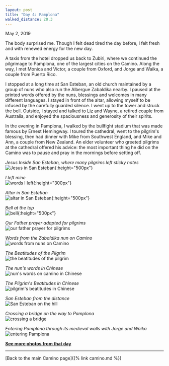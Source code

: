 ```yaml
---
layout: post
title: "Day 4: Pamplona"
walked_distance: 20.3
---
```

May 2, 2019

The body surprised me. Though I felt dead tired the day before, I felt fresh and with renewed energy for the new day.

A taxis from the hotel dropped us back to Zubiri, where we continued the pilgrimage to Pamplona, one of the largest cities on the Camino. Along the way, I met Monica and Victor, a couple from Oxford, and Jorge and Waika, a couple from Puerto Rico. 

I stopped at a long time at San Esteban, an old church maintained by a group of nuns who also run the Albergue Zabaldika nearby. I paused at the printed words offered by the nuns, blessings and welcomes in many different languages. I stayed in front of the altar, allowing myself to be infused by the carefully guarded silence. I went up to the tower and struck the bell. Outside, I stayed and talked to Liz and Wayne, a retired couple from Australia, and enjoyed the spaciousness and generosity of their spirits.

In the evening in Pamplona, I walked by the bullfight stadium that was made famous by Ernest Hemingway. I toured the cathedral, went to the pilgrim's blessing, then had dinner with Mike from Southwest England, and Mike and Ann, a couple from New Zealand. An elder volunteer who greeted pilgrims at the cathedral offered his advice: the most important thing he did on the Camino was to pause and pray in the mornings before setting off.

*Jesus Inside San Esteban, where many pilgrims left sticky notes*  
![Jesus in San Esteban](https://lh3.googleusercontent.com/RlR5br3ZmewnyAEA9HKTqN31ZSoXFZ7xmplmvKUPFUjF8qn_Ft630maX67tGyVgZXkAmNvmkq1W6-SkX9Vq3DnyNpLmYmX-JOSAi3rKyQ52jNh4TQgUATXTv0zorT6_ez_fPDJNR3biugUtFzjdUDdIhcSoUtCnW616B6GXvnwm8Q_dBsvsifj9-oGdy-HJZbQ-mcoVcg3C_IKM_z6P_wJ2A-EcjQpKhnLpxC9QhQtcP78RPKMPCJNlubBsM0HGlFSJKDs2AjHPJ8lfC_T32jdYaQGRklVwvlLKZjb8PrRLURl05UY03rJHdL84Zyfzq-Hs-_P-6j-wiwVwNIz93hVdJN4dZqlqfVLt99IVOGgUiKqzzo8C48kx-9BhPToP7VAhmxeCZzlfpqQIQ6SwgnEoHTrzIx8uWZBWY19jh_J766y02eW7U1oiohptgaNnY_CLKoybJUNZ0mJ0neVyOpdDNCyOicDDhVanZKsuPthhD2t6OnbYmVILe2W1jEtFki4dP9OuNUljbCASK7auwOasdZzkLnkc2zPRbfp-FrmuxnUfN_rvZF22ZLj4yGd8izgn_GuVupzAt5F5hhUZASfPPJUFLwf-a9UKW_JXkyeervyw-VC7suRIt9DAovI6m6aRLd0Z1HR_CL6eR490_euqjoyh1b7fJc7CVT85kkXS5gpfFaH4xVMGTKww8yqZY2SXXZb-WNSydUufOQjZzRkqDke4WscULhZwatUx3xhXzPLNn7pmZhzI=w792-h1406-no){:height="500px"}

*I left mine*  
![words I left](https://lh3.googleusercontent.com/DeozeArwjk7ZRR5FTriEHCz_Y2o01rx3OiTJSo4dpR5A7Sognl2nTxcDmgKPQ6rv8TF2DK9HBwEu6xSPsRHsdSA8mJKKktTkCWd4MAqKpdXlLNb_iEQy3kyffzj2L_ojXBASkZzTiyiZGj43VesHeyXavj4Qr5rWhUcclW8TQ8fZim9bMzUFJbJd1W_idYUdY2VBwtksZQD_aUqeLJv_4EUP8f5mj6Nxvk0oBchh8ODGgDliC_7gvnj7il_jCYDWvdduNlWGr-VZfiDx_0RRlMt2TD1mewQuWyPFquVU3K_9zBqym1KnJSU4nC0-6mNOzXRrQTxo6NHa4iRXqltflYx8aBSQUu3MsWKYRwhL85mN4kHsGwwH6luPOA4HBrsReuP9fOgHutbea3Y1dK3p0Lz6QGzfbbh6zb_SnBUdbSwpaYDO1m2LRcIU4U01BG9ScV_UBuLXp54NiktPw18R5jmobozgH5CJR6ZHu-e3oeqm_38T9hJ3hdHoFBVz8sHQ3H1EThTRqA3otnbmkn36SCfRuKZyWYfEjBMhSDRJP31SsIoNEkv44YO-u2zyvs-8ydh55NkdbDVE2-8p1uzXgUtxMnkGoWJ3Ecb3R1TXcmuPCr5vokWSU6EN6jG3EWfu2ALcvz8I0NX-UhjVFDdH43mVHdN3Jrv2LB-GUCInoyfjfxbQCi2DMiLqs7oZQWyytpkXlGuIwN-XypIIH7VEFL4RDdiosdLcO_6DdT-pgNCdYtG3mZOtNP0=w1470-h1406-no){:height="300px"}

*Altar in San Esteban*  
![altar in San Esteban](https://lh3.googleusercontent.com/GTGUm5oGyv2xnF3PxKX9Ifcoox8uT2e3bSuzPRB7QUg5e_570aaN7hbawBhYWrlidWWzvN5qV8HDCjYn_fRCU4R74CER-Ml8ZkLCHWa3RyENKtQGOWQz-Wt8xgorc7crc-W6VCEzeGSFMj5sm80nlCwe9CJkQBmP_nF97tVBhHibJ99_mxHfd5XSlACqF_V5TSV51N2LUumJiCEqMkW-kwJ2O4paV_QmgEQRmXNICNjhk4fd3_S--emRk_GOqj9pKCa7r9g3X7qWj4sgf3Z3wuhpLUPtYClKO4zjD1FTju3CV4-31vo16qYJtT27yPSNlCOI-NbCqI04LMWi1lYIkL2C9_xeLY25enOHv7H_pyLZG049haNDevj6YixhfT2EKy6z0RtiQVig4Rl4AVR_J1j4u7svV4BdpnEUxWAEcgRvFzjsJOlg2sDw-IJTyGT6svT941oIcGmZg4jEToqxoenxeb_QrBHGmap2IPFlwrIFWhItUuAfU-WXQiWDHOl0DGxb4TtpcWJkixKnZrFvN-vcR6gfVSz41aeYIhmMLvmwpY8gQatz2ndoHwvfb2ZMtl3Ujw5eT7aY6cgBdk6tz6GmT8SlHc7pQ_sCdeGmmbk9b6kJMfXZYRGxeecR_6PZ2oHG44sDOMZA_7HyvlnP3eW0T9xAOYtIuYTQUoXC4wq6Ruqyhco6l2lZdWtrBXpryV4l4fEEOwHIXKwcRVA8Doe03JGA55TDB9_p3qoNo6-ukkxKFSPx8E4=w792-h1406-no){:height="500px"}

*Bell at the top*  
![bell](https://lh3.googleusercontent.com/S_oYebD2COoLvMPWtNI2_Isbc20ylvr3tkf9eH-WFDGFcd2LwiyUh9fU7PkkQUaNVmhuW2SrPRPPvRvwhBt09dFPPCxvYBnda3vJJUX4rRmSUyfelaWRxZMxCQMRdyGNHUjKYA6UNZgkVGa_akIxQ67-ntsV1wOBlp1ngY8frtMle1oqs6xg4yHekasI4Gwiu23qM4xnTXUdDc8CvMmWFJDDfS_nMTvUIW7zj7SyHKDZ0OumBIzWOfDPQ3tO3Sl9bc7bbp6msm0RO_aAqIJyYOh61v4j2Xr6_4evLMmldH9LkLkFgX1d1izkf4jL2GubQrCJ4w6YmluCKRPCegttvjjp1KwlMFnMbcGoCxOufDyW7TeAOtA7GSpWSCqNt9mq7bJmLjMjYJkh2ydKzjLMLiDR8tOQTFB5dldXRXaAs2piErUpj_7NP56klpOuT1v5Smlo04bp-7VAuWqxYKM-OrL-c43JdhjLml-Xj9Def2nZx4kumixBHZ1y2rMtzjy4v-TPbanvO-gjdguGoQ69atSqOo1D1jM3CGIu0m7zHcp-CN2wfimznamrwg-eJm8-fKkILqUF5uZBCUp9mmE8bRd3Urbltc-RbPyscAe1ulPyiZVVPF6sfMtQ6SdZ8RYZn2tU_65RqVTHr8tkMKIbxSLVm_7blb-f3Vo0i9lyZNffk6GsBakNo6KAK4hsBfPyufGMW8ORMXToVGJjFOvcAyf4f2_BQPi0F8YH3Q6Q3zfK5uAPy3FFrJ8=w792-h1406-no){:height="500px"}

*Our Father prayer adapted for pilgrims*  
![our father prayer for pilgrims](https://lh3.googleusercontent.com/aPgfapXtPyjDTD4vQuT0RqGx6iMaBUdOHBUQT8QiPBXaCOalDyG_jRLIq_mg46vCqIuAWIe5c_Rxxq-xzSUw0QWdYbmqc7eqedUtULZ6IPQpB4WV1zE4hc0efyKkDJJ_o67_6FG5tc3vgsBxuP8tQIRI8xdiSa6Lqms57OTGPjgnkG2wM-hhru8bRcVzZXvvtKJ0DWYgHgBnaBsFK0Fb89EXbDSqvnbiXLPSD2mZQIxy0fwHbVKyveugJ6fcHfUc7P5A6piOeeCcBKUxCCT0W1ci2B2g8jYnbtg6JufaO2Z1xrW7hq-17_cH0HKE59xUyTgaajY1HzVEY0DJ6ToY8MlPe00On07Nsf3ePeycUIdCA_i1Bpdg03DPTdHTl1g81vGQ_4InAFid0s5SAJnYwAGLw-zCUJJbGShucJxV8__DfZG7bTJFRxPPn33_xjNxbNlxyGxZyjFFEvFYfBqGta8HLTY9_WsnDfZxTMca8s_K5y7Zet6RHdrl_qDIWN8hyr2JHMGXV6458U45635pSvxI5X6CI_lsh6gjtBfDklvvu8uLc-4ru3CV0reIw1ozjDgy5OJPrPpXuLsdTufAOtkjEsP_tNeXMvv86n6uuDiHzrAWr-qL8X7epZJKOOaDQspRIHjg_vTSpuQRpKj2-vZQSb7Id4DYNjr_w2qZs3ASeJYuICHD4elEBnPbyihGttiv3APVKiIWqzxoQtxrJAdYnoNKwZvJW5ptrueSvA3h9_ceXjZm68I=w1840-h1036-no)

*Words from the Zabaldika nun on Camino*  
![words from nuns on Camino](https://lh3.googleusercontent.com/i8anmPsOhouX9wfYArH_StyqJkhd95poSy6wt7hCbaoZQKgRsW6NDBScyvLP5aas-1szVwb0QeopjYPQHRIFDMGjYUQjQRcd24G0F1Xr_eNHrlcxFX7kCxh4SYE_QpGh9s6NSqT3PkZnYkddetgFD_fsk_xzcsyBMwqg6U6hW5FgQsih4ZPKSqxNbSraTqDrXe8ZIuGrmVNB_F2pRIbDgdAoxMUsBV2M1xVkAwyBmgvvPiTvPdV0tk5e-121ow7tKSWtNE8hQWX101dJdVqQMZ9sGRUryJ9U9_8ahFwq7r2Ad3MUTJSQSGgt2RBFMnXqerKqlGDbOw9fxx9nndVuB-ZH9Yk_dczwG9GeuMGHEZGTAQ3-fwe0FVWbo6f6U1_Q1WOaIYocNdDi3QttIkXpKbww79PSAg2bzh0xLxoLw6wbJ4V-B0qIgcte7UujM8S72maNXHgddK2sBPJq77shVP2yPOl83szyK2_SGGBXfgI09WqZboLR8O6SN3jesUrkfouZSHBENfbNa3ub8WUoWLv5F1FVo6tAZBpMt4hS5IeT63v_frdTCwtZZ__glk70Ct1UcFX6FNwgxX5i7e2dy_LEulJONj5g3_ykLD4n6inO-xnUJdVb8LO7DEsRegMqnJf9wlNhe3EwAYnCxERqpNPRP90FZtP-5bbSV9g96Ldwzlj1j2PKSEvfNse4swxiHw-XjzFZbftXu6kPsrpmp1FgqtzxZvXZ3I0k8OGAZRc7P9EjF_6rgc8=w1840-h1036-no)

*The Beatitudes of the Pilgrim*  
![the beatitudes of the pilgrim](https://lh3.googleusercontent.com/x8GOlzr_7Vx_1UPEZayt7O3KGarJ4O0kJhe9WBNQBm07s_7--aFAdCguF_qaGxcUfumuq9SmHaqMo9i2s6w6c67jf2Fwc9npwRqBTaasCXokgzS9qYLUcQ6kXh1GXZMMWQPdojguUrI2HME193ukAdcQvRLqBl5EmaHCd5AiIWVzBVs8D2GWvqfCRSEh5PaH3wF2FBSGhksqDGvWl4w0Jgj_YKwUTr_KnWOO5zR_VdNymV52p_ulaoqfro_Bg0t_ws6T0ZacPCOqcq7NK1uZV9tcfG6dfEsTQ3fZK1IcM2XCD0LX-vvxbk1hska0hIvEQ_sESeLcOptRQ7RcFuTpNbQyHwzveiub6akHWknQm_P5Jlm1UI_9ySYR0qVufu3a9xbJDjo26IVC-z4OqIhwzXl0QDUIKyhgTTbbqxQmY07xbhxtvrA774ILwB-LKSwT4wfC_AvMXzoJPl1nP_3PxH2edRi4DWO4MXqel3SWblF3rzBvXg8_86QyYLRMdDeX3T0z6MrZCnedtwhExt155-uW8ejytqZy7egAzbyvW-A02Hhz-O_No3yFi6xTeOjegWD1WTMQY6_tDCnaJAraVHCuYS7YdM6ZLI_pxXUJwOogGc0Jy0kD0UXD0eUBsG3EI_HH2jlh18sMO4nBHBuy1w1tPafNjyRmqwFWWMT9wjNshh9mZfdJDvAYbpLDUQRgYORJE1-w032cUrPb2Y17IOBihsw09UC9j2-BTUESaDLykqTqmob2mdY=w1840-h1036-no)

*The nun's words in Chinese*  
![nun's words on camino in Chinese](https://lh3.googleusercontent.com/wY1c2rOXi6s7KA_3888zUGiwoDRuXjgk8rVn22qZeAtHWCYsBTsmCBV-cdDuxDkFQlsyVSxfXKwzs-usJkXO5FoOjGC2Y_gg6DIwK3fXiX8Qe21v9mIogziIaqUCdohGfVN0GRzN41qtA7SXehz41UYNUgxYO9w6d_r4596JAxhiBXpUhJdmp6mHlNf3ZhjTQtuJ4ca1jhRSkFsWAPv7Jln_kGHr6ICiHfXJ0LNp1JkVMh__tKoKRbNKKwJKHOpUkeTv5D-Zx2v4Gp1cab_TM4zbOl_CBrDuJ-Caezh-HlwH6PGJD6C4aqqQlZ0pOdM4K0rIqXB1AlHHLoohf6539ci5oRAlxwg7edfm1cBEsq5RlD9QK8xomSlPkJzKQyX_eBCC05-cjCTyv3UquSG55a0U8k6Bna3Wyo-yJF2O0NoO4rPSkObpIioLDELWcX8oaOdCUBORuBHOIiTCMNPx0eGK8nn8W7zJMlE5FJmh5LISqzJ3jApkDyxy1ulXKqie-kNNIDAbI9mbmgatSrxeYuciPtv7dAOcaPwBYkvGF6swWd5zrY3ryn_Mq4WdsIjwjwwKCg2mVQSh6yP25e2RLTav4K9V-tS2doIokhOogvdqakR_TVKujD1vFPiGJu0CAFz9xhXH7GOXzCyOK8g6SMDr6C18FBgUnIcZkpK1m5Zxfq5_FUHnSRDCqVQefRJBryqf-ZCW7U21Zfp775Mnt0CNbjYIPYLypTabNNl7JVwZcIeu8_CUQI4=w1840-h1224-no)

*The Pilgrim's Beatitudes in Chinese*  
![pilgrim's beatitudes in Chinese](https://lh3.googleusercontent.com/l4bmvzCIxuUEn-qF7o99oZiqcA86kzHDH3LS3gobMhXVSQFoMFn9blueMaEqw7aweZIMPnnqZvHHBVx_HF0K2rc_lur6QFBs5D1e4FTRaZtIGOp2Wi2Q0hdf68L48Vu53x69mUEw1m3vYP4Bmf4hyu2XC8JAIR1uVdunBHjfyOnEDJ4MJS_e5Y0wPwPXOVKPXm7bWyJC9iV2dYwVO155QI1ZAnTCgAMdMp8tBPVl0vyXTwoVRkcXPtEpjo4JCEpB7FXdbWQfMVVwfPFQEw_3n6IgSjMol2vmIOF5ygZw4fRpRD_POhHXYnLfd-_RovipEbYi-fG06bEUIIC-zeCA5eeplnPLOS_X_ngmGHI0q-0yLbD-jpVJZnqtkDJlL3bzaLvRSCMPtq0k6eKEA3pLm5dp4qPcbmpiFtSqAU2xl0KEbu32Q6izAV1ya0vz0E-uaEAEK5QaKjZP6DHmhi1XmKpVK_7t3zM043K1B-yXaOBIBcFq-nTT-W71E_C_ZTdJObxI2MHmC-SmItdznxDZK7WN2SOEsZdXVjmumor_Segx-5YGrgApxLmJ7Kr9ee1wXjCMtsz7NL2a4UXV6c8L8VL3kXWpQH7di7d2qKbHaZnHmv1ViDyZkKyDuZ6nwwLroJaSp39TKl3kUFsHHv5pmstLkXA6HkODKlabsFb2OHmWO83T2cPC1WZimrkfiFhBWiYWvODg61RFU4yaVLdJUyGyXzq1PeUcA4H5MtT3UVDtMZIOWploPRw=w1840-h1142-no)

*San Esteban from the distance*  
![San Esteban on the hill](https://lh3.googleusercontent.com/BU7cuOM8Sx-BH82sgDUddcvfagPuyBslq15SnPvwiMqQU3TQpQVHASngapIZNIcjYgpQdZvlGIwUY7EbDzXDQj52cZoMRcivNrYi0XoYgC1vVrkn1U1fwrDlzSCiATgOZsK-fM26nF0I2Os07ZdrNb5yb62aQg0K_jNE8IaXfiXe7gFCTKfrzoOFAkTlRu2XMwYfA35vpkud7D_5y8cOhraYKmcNgVi-sqWiHWhCJL0oG4wswODcqPEq5iiSKZQerMUJd33lPwCQl3dKE5yNleJOOvUK5YAZcsKAMlf9nR95WKzRiBu0UNb7y-oy3k8AJVIXMdfbkoWB8Poh8kCB_piJrjoFafUSOzG1IfIP9uPwkWAOz5V-5yTUBiE8r5ybYU4InE5g_8Jap1irDj3DBt4aZ_IT9IlXqC0bHg9BlbjrZOb2sMZvaB0mU3Hgqs2_z6VPIukXH5UvBy4v2Tb3InZsF7mvDIXoREWgtUPrXT-3g3-l-oGSnRQUDFLaU4fxhbpHDdeUAWSVbUgA_FN2MNNjYZ0hM51Kd9AS5zQVMyV2qSjuvEHrIFRVOoB4LLE-Y1qiQfwgTbeYkVowGmy6M0p5xzG-nUnxyTB_heqKIeHm6KRhTwcKSWGrPdbUpvY4esKKxO95AO5Is2vaTnn4f7eK_srpges-3Zux5VVZGbDS4nYzAckFUXe6MdqeARfs6msPxQXeVrVhXQjRC8w085_DKMvs6jhSKAJu--yqHdaQ4I5nUxap_Zw=w1840-h1036-no)

*Crossing a bridge on the way to Pamplona*  
![crossing a bridge](https://lh3.googleusercontent.com/5VcMqpjkFnjUrvrmb188qAylWDTdN74QghuaiPxxaFkMnbZcAXFtg5Im1QRpyV_th1QNriibxQMupRVsN3EBrTaAFkw_anhng12KfjjiDcLzeO6-xapiIVHTLfnLMkTBa31G0gYwD-JRovs56Ne7aviV_1Vmj8wERnVh-tfhg5fGCPBgmcge_amChNSIz5HJKgtAlaRzg7h9wGAdaJ761ro1I3Cf1uoRsR5GwdWgEzg0WiJxjxAQwEAOGf3OxQl-dhqxuBTrDhEH8BP_T3sP2i4o871FzfsX1qJSMewfape-U9iz9eMulDgpjKKjf-jy6ptGne4jgYAtYBhiQqRORSz5untLt_kJhlWRvw7jl7sBsKNchy8coFqAmUsE4x9z-1SS0ba6PblhDhjiT8A0VukmN2Rm0sac_B3R-BRciCQyd-YoVYBUD_fZBmgS5InmSOGXjiw_rmFduqW7K8kSpPl0SaYmw8hdZUQ5ovPFzjPI_QqP8mZJ35OKtiWpZ0uCtnVkYw7SjBJroX2YQSErvgJBUTSFgvkvFf8V47gWApgeKyotxF0WU13yyBSYmT69FoGkBi0X5PXZ6FWJkWL2H2AUB_ap64tDX4YcRTCXRPPpDv_4PqN0ziPwufL2CnIoVJGBYcDoZsCbie7y6-wv1IJls5yvfP_Ova8jr2W4LC8jFLCX7qI7fd67i_VKyLVdeA5aHFShugnfr1IBmB5B-uHwHHoil4SGVw1Gq_3iOwzxpenE4xY1L68=w1840-h1036-no)

*Entering Pamplona through its medieval walls with Jorge and Waika*  
![entering Pamplona](https://lh3.googleusercontent.com/hvjgykBN22NqWsJwjcC0HgJoQT0_NFCIp2aN_lYhyx6sq9W6Taa0uYxcdxXIU79Dc_ULEsa_jQ4D0I2stnAnI263X3SWKWFTowP4Nugv0X_b1doOhYNO0rhCX-vb0-hkpQUP2E-4sr1FCFGG0XW6yps7Ktec4fv5TKQqM8zOhfHELpD84tK39oIfZsuKS0PbGHYzkSr9wdu-I7TDGb0QnzfreVjKAxcOplXMw8LXg3mtTVSYO9OI5eugF0xTzwO4pXCzHVj4rSC5qEMQD6b_AORP9nFlARYvb3t3jOtvzN3KK04fyWn8RQ2BUNEr9anM6meFJUBkkMpcHRxoln5z8Rj4HYYlce-eKPOUw-Kc998W5DG1ko41b1YXOXAysJu1Uxp76zPvtXxwSTsY_NONaSRNSU9IJ-sC892Yzp132RYi-vAuAUKFKsYkS5HaIQorYEI-mFgC1PlwHW_v63MS78-NpxyK2pf92_f1w9RHNFWcgiCCjl4LaPs-AOX5Zr48pbRqyt44bBcSoW2SKRGsxVQx1kGyeotpFNWGIlmZG39ftgpWUU-QHnfrWTJp7BUfK7u6xW_d_6MKmmgj3ut9lL_CdZegQqKWA0I3eu6hl2sJ1VXh694fYlmXMdLR2ITj2CnkQ26DeXVJfV7V8RremV0kNk-AJ7gnjpCM3iNkD6cq-ueh73zDDjBA3hbLOfFPthWrDxn-2oe_Vyo3zVyiU8Dip4DVLltQrBAQfE1NXB4RTeRUGUFgF-g=w1840-h1380-no) 

[**See more photos from that day**](https://photos.app.goo.gl/RTCDkaQEU71DsHFr9)

---

[Back to the main Camino page]({% link camino.md %})